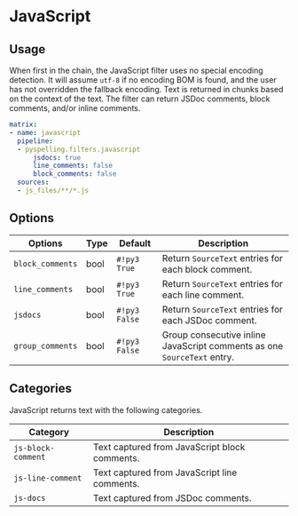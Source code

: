 # JavaScript

## Usage

When first in the chain, the JavaScript filter uses no special encoding detection. It will assume `utf-8` if no encoding BOM is found, and the user has not overridden the fallback encoding. Text is returned in chunks based on the context of the text.  The filter can return JSDoc comments, block comments, and/or inline comments.

```yaml
matrix:
- name: javascript
  pipeline:
  - pyspelling.filters.javascript
      jsdocs: true
      line_comments: false
      block_comments: false
  sources:
  - js_files/**/*.js
```

## Options

Options          | Type     | Default       | Description
---------------- | -------- | ------------- | -----------
`block_comments` | bool     | `#!py3 True`  | Return `SourceText` entries for each block comment.
`line_comments`  | bool     | `#!py3 True`  | Return `SourceText` entries for each line comment.
`jsdocs`         | bool     | `#!py3 False` | Return `SourceText` entries for each JSDoc comment.
`group_comments` | bool     | `#!py3 False` | Group consecutive inline JavaScript comments as one `SourceText` entry.

## Categories

JavaScript returns text with the following categories.

Category           | Description
------------------ | -----------
`js-block-comment` | Text captured from JavaScript block comments.
`js-line-comment`  | Text captured from JavaScript line comments.
`js-docs`          | Text captured from JSDoc comments.
